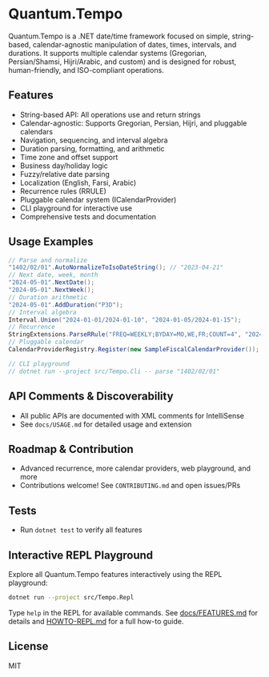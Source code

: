 # Quantum.Tempo

Quantum.Tempo is a .NET date/time framework focused on simple, string-based, calendar-agnostic manipulation of dates, times, intervals, and durations. It supports multiple calendar systems (Gregorian, Persian/Shamsi, Hijri/Arabic, and custom) and is designed for robust, human-friendly, and ISO-compliant operations.

## Features
- String-based API: All operations use and return strings
- Calendar-agnostic: Supports Gregorian, Persian, Hijri, and pluggable calendars
- Navigation, sequencing, and interval algebra
- Duration parsing, formatting, and arithmetic
- Time zone and offset support
- Business day/holiday logic
- Fuzzy/relative date parsing
- Localization (English, Farsi, Arabic)
- Recurrence rules (RRULE)
- Pluggable calendar system (ICalendarProvider)
- CLI playground for interactive use
- Comprehensive tests and documentation

## Usage Examples
```csharp
// Parse and normalize
"1402/02/01".AutoNormalizeToIsoDateString(); // "2023-04-21"
// Next date, week, month
"2024-05-01".NextDate();
"2024-05-01".NextWeek();
// Duration arithmetic
"2024-05-01".AddDuration("P3D");
// Interval algebra
Interval.Union("2024-01-01/2024-01-10", "2024-01-05/2024-01-15");
// Recurrence
StringExtensions.ParseRRule("FREQ=WEEKLY;BYDAY=MO,WE,FR;COUNT=4", "2024-05-01");
// Pluggable calendar
CalendarProviderRegistry.Register(new SampleFiscalCalendarProvider());

// CLI playground
// dotnet run --project src/Tempo.Cli -- parse "1402/02/01"
```

## API Comments & Discoverability
- All public APIs are documented with XML comments for IntelliSense
- See `docs/USAGE.md` for detailed usage and extension

## Roadmap & Contribution
- Advanced recurrence, more calendar providers, web playground, and more
- Contributions welcome! See `CONTRIBUTING.md` and open issues/PRs

## Tests
- Run `dotnet test` to verify all features

## Interactive REPL Playground

Explore all Quantum.Tempo features interactively using the REPL playground:

```sh
dotnet run --project src/Tempo.Repl
```

Type `help` in the REPL for available commands. See [docs/FEATURES.md](docs/FEATURES.md#interactive-repl-playground) for details and [HOWTO-REPL.md](HOWTO-REPL.md) for a full how-to guide.

## License
MIT
